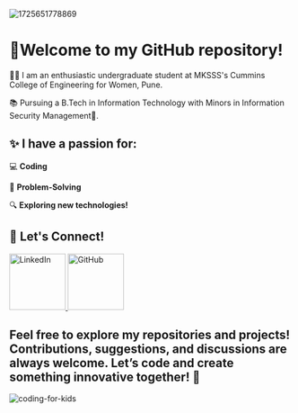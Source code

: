 ![1725651778869](https://github.com/user-attachments/assets/8e793e12-02f2-4aef-88bf-5b410f2cbe7a)


# 🚀Welcome to my GitHub repository! 

 👩‍🎓 I am an enthusiastic undergraduate student at MKSSS's Cummins College of Engineering for Women, Pune.
 
 📚 Pursuing a B.Tech in Information Technology with Minors in Information Security Management🔐.

 ## ✨ I have a passion for:

💻 **Coding** 

🧠 **Problem-Solving**


🔍 **Exploring new technologies!**





## 📩 **Let's Connect!**
<a href="https://www.linkedin.com/in/shrimayee-adkar/">
    <img src="https://cdn-icons-png.flaticon.com/512/174/174857.png" alt="LinkedIn" width="100"/>
</a>

<a href="https://github.com/shrimayee24">
    <img src="https://cdn-icons-png.flaticon.com/512/25/25231.png" alt="GitHub" width="100"/>
</a>

## Feel free to explore my repositories and projects! Contributions, suggestions, and discussions are always welcome. Let’s code and create something innovative together! 🎉

![coding-for-kids](https://github.com/user-attachments/assets/e6ed6b2e-2658-4998-8922-2156e6e70e8e)

